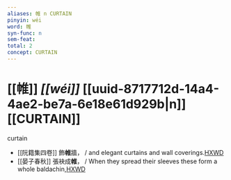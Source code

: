 ```yaml
---
aliases: 帷 n CURTAIN
pinyin: wéi
word: 帷
syn-func: n
sem-feat: 
total: 2
concept: CURTAIN 
---
```

# [[帷]] *[[wéi]]*  [[uuid-8717712d-14a4-4ae2-be7a-6e18e61d929b|n]] [[CURTAIN]]
curtain
 - [[阮籍集四卷]] 飾**帷**牆， / and elegant curtains and wall coverings.[HXWD](https://hxwd.org/textview.html?location=CH2b1558_CHANT_003-41a.17)
 - [[晏子春秋]] 張袂成**帷**， / When they spread their sleeves these form a whole baldachin,[HXWD](https://hxwd.org/textview.html?location=KR2g0003_tls_006-18a.16)